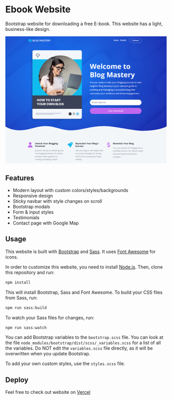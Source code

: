# Ebook Website

Bootstrap website for downloading a free E-book. This website has a light, business-like design.

<img src="./images/screen.png"  />

## Features

- Modern layout with custom colors/styles/backgrounds
- Responsive design
- Sticky navbar with style changes on scroll
- Bootstrap modals
- Form & input styles
- Testimonials
- Contact page with Google Map

## Usage

This website is built with [Bootstrap](https://getbootstrap.com/) and [Sass](https://sass-lang.com/). It uses [Font Awesome](https://fontawesome.com/) for icons.

In order to customize this website, you need to install [Node.js](https://nodejs.org/en/). Then, clone this repository and run:

```bash
npm install
```

This will install Bootstrap, Sass and Font Awesome. To build your CSS files from Sass, run:

```bash
npm run sass:build
```

To watch your Sass files for changes, run:

```bash
npm run sass:watch
```

You can add Bootstrap variables to the `bootstrap.scss` file. You can look at the file `node_modules/bootstrap/dist/scss/_variables.scss` for a list of all the variables. Do NOT edit the `variables.scss` file directly, as it will be overwritten when you update Bootstrap.

To add your own custom styles, use the `styles.scss` file.

## Deploy

Feel free to check out website on
[Vercel](https://ebook-test.vercel.app/)
